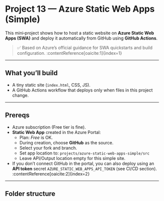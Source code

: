 # Project 13 — Azure Static Web Apps (Simple)

This mini‑project shows how to host a static website on **Azure Static Web Apps (SWA)** and deploy it automatically from GitHub using **GitHub Actions**.

> ✅ Based on Azure’s official guidance for SWA quickstarts and build configuration. :contentReference[oaicite:1]{index=1}

---

## What you’ll build
- A tiny static site (`index.html`, CSS, JS).
- A GitHub Actions workflow that deploys only when files in this project change.

---

## Prereqs
- Azure subscription (Free tier is fine).
- **Static Web App** created in the Azure Portal:
  - Plan: *Free* is OK.
  - During creation, choose **GitHub** as the source.
  - Select your fork and branch.
  - Set app location to: `projects/azure-static-web-apps-simple/src`
  - Leave API/Output location empty for this simple site.
- If you don’t connect GitHub in the portal, you can also deploy using an **API token** secret `AZURE_STATIC_WEB_APPS_API_TOKEN` (see CI/CD section). :contentReference[oaicite:2]{index=2}

---

## Folder structure 
